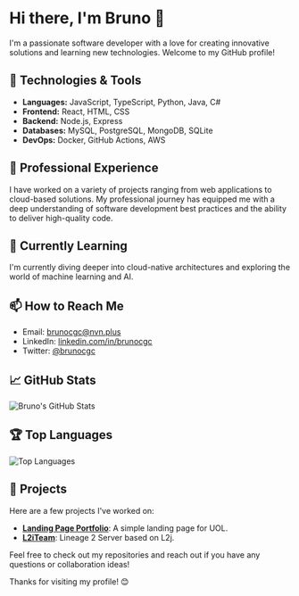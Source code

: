 # Hi there, I'm Bruno 👋

I'm a passionate software developer with a love for creating innovative solutions and learning new technologies. Welcome to my GitHub profile!

## 🔧 Technologies & Tools
- **Languages:** JavaScript, TypeScript, Python, Java, C#
- **Frontend:** React, HTML, CSS
- **Backend:** Node.js, Express
- **Databases:** MySQL, PostgreSQL, MongoDB, SQLite
- **DevOps:** Docker, GitHub Actions, AWS

## 💼 Professional Experience
I have worked on a variety of projects ranging from web applications to cloud-based solutions. My professional journey has equipped me with a deep understanding of software development best practices and the ability to deliver high-quality code.

## 🌱 Currently Learning
I'm currently diving deeper into cloud-native architectures and exploring the world of machine learning and AI.

## 📫 How to Reach Me
- Email: brunocgc@nvn.plus
- LinkedIn: [linkedin.com/in/brunocgc](https://linkedin.com/in/brunocgc)
- Twitter: [@brunocgc](https://twitter.com/brunocgc)

## 📈 GitHub Stats
![Bruno's GitHub Stats](https://github-readme-stats.vercel.app/api?username=brunocgc&show_icons=true&count_private=true&theme=radical)

## 🏆 Top Languages
![Top Languages](https://github-readme-stats.vercel.app/api/top-langs/?username=brunocgc&layout=compact&theme=radical)

## 🚀 Projects
Here are a few projects I've worked on:

- [**Landing Page Portfolio**](https://github.com/brunocgc/landingPageLayout): A simple landing page for UOL.
- [**L2iTeam**](https://github.com/brunocgc/another-project): Lineage 2 Server based on L2j.

Feel free to check out my repositories and reach out if you have any questions or collaboration ideas!

Thanks for visiting my profile! 😊
